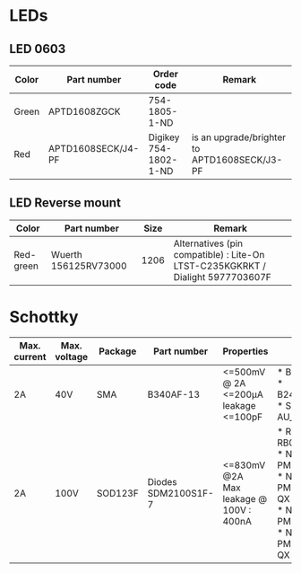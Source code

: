 # LEDs
## LED 0603
| Color | Part number | Order code | Remark |
|-------|-------------|------------|--------|
| Green | APTD1608ZGCK| 754-1805-1-ND|
| Red | APTD1608SECK/J4-PF | Digikey 754-1802-1-ND| is an upgrade/brighter to APTD1608SECK/J3-PF |

## LED Reverse mount
| Color | Part number | Size | Remark |
|-------|-------------|------|--------|
| Red-green | Wuerth 156125RV73000 | 1206 | Alternatives (pin compatible) : Lite-On LTST-C235KGKRKT / Dialight 5977703607F | 

# Schottky
| Max. current | Max. voltage |Package | Part number |  Properties | Remark |
|--------------|--------------|--------|-------------|-------------|--------|
| 2A           | 40V          | SMA    | B340AF-13   |  <=500mV @ 2A <br/><=200µA leakage <br/><=100pF |* B240AE-13S<br/>* B24AFC_R1_00001<br/>* SR24-AU_R1_000A1 |
| 2A           | 100V         | SOD123F | Diodes SDM2100S1F-7 | <=830mV @2A <br/>Max leakage @ 100V : 400nA | * Rohm RB068MM100TR<br/>* Nexperia PMEG10020ELRX<br/>* Nexperia PMEG10020ELR-QX<br/>* Nexperia PMEG10020AELRX<br/>* Nexperia PMEG10020AELR-QX<br/>
